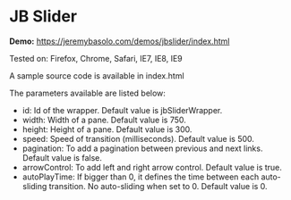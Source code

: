 # JB Slider

**Demo:** https://jeremybasolo.com/demos/jbslider/index.html

Tested on:
Firefox, Chrome, Safari, IE7, IE8, IE9

A sample source code is available in index.html

The parameters available are listed below:
- id: Id of the wrapper. Default value is jbSliderWrapper.
- width: Width of a pane. Default value is 750.
- height: Height of a pane. Default value is 300.
- speed: Speed of transition (milliseconds). Default value is 500.
- pagination: To add a pagination between previous and next links. Default value is false.
- arrowControl: To add left and right arrow control. Default value is true.
- autoPlayTime: If bigger than 0, it defines the time between each auto-sliding transition. No auto-sliding when set to 0. Default value is 0.
